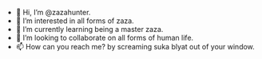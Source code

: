 - 👋 Hi, I’m @zazahunter.
- 👀 I’m interested in all forms of zaza.
- 🌱 I’m currently learning being a master zaza.
- 💞️ I’m looking to collaborate on all forms of human life.
- 📫 How can you reach me? by screaming suka blyat out of your window.

